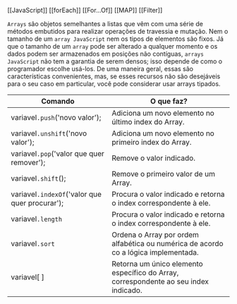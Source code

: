 [[JavaScript]]
[[forEach]]
[[For...Of]]
[[MAP]]
[[Filter]]



`Arrays` são objetos semelhantes a listas que vêm com uma série de métodos embutidos para realizar operações de travessia e mutação. Nem o tamanho de um `array JavaScript` nem os tipos de elementos são fixos. Já que o tamanho de um `array` pode ser alterado a qualquer momento e os dados podem ser armazenados em posições não contíguas, `arrays JavaScript` não tem a garantia de serem densos; isso depende de como o programador escolhe usá-los. De uma maneira geral, essas são características convenientes, mas, se esses recursos não são desejáveis para o seu caso em particular, você pode considerar usar arrays tipados.

**Comando**  | **O que faz?**
------- | --------
variavel`.push`('novo valor');   | Adiciona um novo elemento no último index do Array.
variavel`.unshift`('novo valor');   | Adiciona um novo elemento no primeiro index do Array.
variavel`.pop`('valor que quer remover');   | Remove o valor indicado.
variavel`.shift`();   | Remove o primeiro valor de um Array.
variavel`.indexOf`('valor que quer procurar');   | Procura o valor indicado e retorna o index correspondente à ele.
variavel`.length`   | Procura o valor indicado e retorna o index correspondente à ele.
variavel`.sort`   | Ordena o Array por ordem alfabética ou numérica de acordo co a lógica implementada.
variavel[ ]   | Retorna um único elemento específico do Array, correspondente ao seu index indicado.


